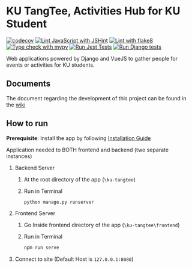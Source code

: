 # KU TangTee, Activities Hub for KU Student

[![codecov](https://codecov.io/gh/OmegaOoh/ku-tangtee/graph/badge.svg?token=3JS2AG5IFC)](https://codecov.io/gh/OmegaOoh/ku-tangtee) [![Lint JavaScript with JSHint](https://github.com/OmegaOoh/ku-tangtee/actions/workflows/jshint.yml/badge.svg)](https://github.com/OmegaOoh/ku-tangtee/actions/workflows/jshint.yml) [![Lint with flake8](https://github.com/OmegaOoh/ku-tangtee/actions/workflows/flake8.yml/badge.svg)](https://github.com/OmegaOoh/ku-tangtee/actions/workflows/flake8.yml)  [![Type check with mypy](https://github.com/OmegaOoh/ku-tangtee/actions/workflows/mypy.yml/badge.svg)](https://github.com/OmegaOoh/ku-tangtee/actions/workflows/mypy.yml) [![Run Jest Tests](https://github.com/OmegaOoh/ku-tangtee/actions/workflows/jest.yml/badge.svg)](https://github.com/OmegaOoh/ku-tangtee/actions/workflows/jest.yml) [![Run Django tests](https://github.com/OmegaOoh/ku-tangtee/actions/workflows/coverage.yml/badge.svg)](https://github.com/OmegaOoh/ku-tangtee/actions/workflows/coverage.yml)

Web applications powered by Django and VueJS to gather people for events or activities for KU students.

## Documents

The document regarding the development of this project can be found in the [wiki](../../wiki)

## How to run

**Prerequisite**: Install the app by following [Installation Guide](INSTALLATION.md)

Application needed to BOTH frontend and backend (two separate instances)

1. Backend Server
   1. At the root directory of the app (`\ku-tangtee`)
   2. Run in Terminal

      ```bash
      python manage.py runserver
      ```

2. Frontend Server
   1. Go Inside frontend directory of the app (`\ku-tangtee\frontend`)
   2. Run in Terminal

      ``` bash
      npm run serve
      ```

3. Connect to site (Default Host is `127.0.0.1:8080`)
